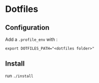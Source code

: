 # Dotfiles

## Configuration

Add a `.profile_env` with :

```shell
export DOTFILES_PATH="<dotfiles folder>"
```

## Install

run `./install`
